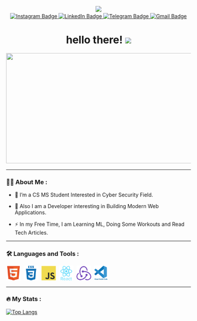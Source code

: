 <div id="header" align="center">
  <img src="https://media.giphy.com/media/yidUzlbqM0WI7yUdKE/giphy.gif" width="200"/>
</div>
<div id="badges" align="center">
  <a href="https://instagram.com/bachinin.the">
    <img src="https://img.shields.io/badge/Instagram-E4405F?style=for-the-badge&logo=instagram&logoColor=white" alt="Instagram Badge"/>
  </a>
  <a href="www.linkedin.com/in/andrei-bachinin">
    <img src="https://img.shields.io/badge/LinkedIn-blue?style=for-the-badge&logo=linkedin&logoColor=white" alt="LinkedIn Badge"/>
  </a>
  <a href="https://t.me/r4sk01">
    <img src="https://img.shields.io/badge/Messenger-00B2FF?style=for-the-badge&logo=messenger&logoColor=white" alt="Telegram Badge"/>
  </a>
  <a href="mailto:limbus727@gmail.com">
    <img src="https://img.shields.io/badge/Gmail-D14836?style=for-the-badge&logo=gmail&logoColor=white" alt="Gmail Badge"/>
  </a>
</div>
<h1 align="center">
  hello there!
  <img src="https://media.giphy.com/media/T6nxuWttJ8RSGifSm1/giphy.gif" width="50px"/>
</h1>
<div align="center">
  <img src="https://media.giphy.com/media/xkmQfH1TB0dLW/giphy.gif" width="600" height="300"/>
</div>

---

### :man_technologist: About Me :

- :telescope: I’m a CS MS Student Interested in Cyber Security Field.

- :seedling: Also I am a Developer interesting in Building Modern Web Applications.

- :zap: In my Free Time, I am Learning ML, Doing Some Workouts and Read Tech Articles.

---

### :hammer_and_wrench: Languages and Tools :

<div>
  <img src="https://github.com/devicons/devicon/blob/master/icons/html5/html5-original.svg" title="HTML5" alt="HTML" width="40" height="40"/>&nbsp;
  <img src="https://github.com/devicons/devicon/blob/master/icons/css3/css3-plain-wordmark.svg"  title="CSS3" alt="CSS" width="40" height="40"/>&nbsp;
  <img src="https://github.com/devicons/devicon/blob/master/icons/javascript/javascript-original.svg" title="JavaScript" alt="JavaScript" width="40" height="40"/>&nbsp;
  <img src="https://github.com/devicons/devicon/blob/master/icons/react/react-original-wordmark.svg" title="React" alt="React" width="40" height="40"/>&nbsp;
  <img src="https://github.com/devicons/devicon/blob/master/icons/redux/redux-original.svg" title="Redux" alt="Redux " width="40" height="40"/>&nbsp;
  <img src="https://github.com/devicons/devicon/blob/master/icons/vscode/vscode-original-wordmark.svg" title="VScode " alt="VScode " width="40" height="40"/>&nbsp;
</div>

---

### :fire: My Stats :

[![Top Langs](https://github-readme-stats.vercel.app/api/top-langs/?username=r4sk01&layout=compact&theme=vision-friendly-dark)](https://github.com/anuraghazra/github-readme-stats)
